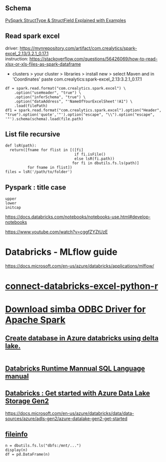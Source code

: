 ## Schema
[PySpark StructType & StructField Explained with Examples](https://sparkbyexamples.com/pyspark/pyspark-structtype-and-structfield/)


## Read spark excel
driver: https://mvnrepository.com/artifact/com.crealytics/spark-excel_2.13/3.2.1_0.17.1  
instruction: https://stackoverflow.com/questions/56426069/how-to-read-xlsx-or-xls-files-as-spark-dataframe
- clusters > your cluster > libraries > install new > select Maven and in 'Coordinates' paste com.crealytics:spark-excel_2.13:3.2.1_0.17.1

```
df = spark.read.format("com.crealytics.spark.excel") \
    .option("useHeader", "true") \
    .option("inferSchema", "true") \
    .option("dataAddress", "'NameOfYourExcelSheet'!A1") \
    .load(filePath)
df1 = spark.read.format("com.crealytics.spark.excel").option("Header", "true").option('quote','"').option("escape", "\\").option("escape", '"').schema(schema).load(file.path)
```

## List file recursive

```
def lsR(path):
  return([fname for flist in [([fi] 
                               if fi.isFile() 
                               else lsR(fi.path)) 
                              for fi in dbutils.fs.ls(path)] 
          for fname in flist])
files = lsR('/path/to/folder')
```
## Pyspark : title case
```
upper
lower
initcap
```


https://docs.databricks.com/notebooks/notebooks-use.html#develop-notebooks


https://www.youtube.com/watch?v=cggfZYZtUzE

# Databricks - MLflow guide  
https://docs.microsoft.com/en-us/azure/databricks/applications/mlflow/

# [connect-databricks-excel-python-r](https://docs.microsoft.com/en-us/azure/databricks/scenarios/connect-databricks-excel-python-r)
# [Download simba ODBC Driver for Apache Spark](https://downloads.datastax.com/#odbc-jdbc-drivers)

## [Create database in Azure databricks using delta lake. ](https://docs.microsoft.com/en-us/azure/databricks/data/tables)

```

```
## [Databricks Runtime Mannual SQL Language manual](https://docs.microsoft.com/en-us/azure/databricks/spark/latest/spark-sql/language-manual/sql-ref-syntax-ddl-create-function)  
## [Databricks : Get started with Azure Data Lake Storage Gen2](https://docs.microsoft.com/en-us/azure/databricks/data/data-sources/azure/adls-gen2/)  
https://docs.microsoft.com/en-us/azure/databricks/data/data-sources/azure/adls-gen2/azure-datalake-gen2-get-started

## [fileinfo ](https://stackoverflow.com/questions/69391541/databricks-fileinfo-java-lang-classcastexception-com-databricks-backend-daemon)
```
n = dbutils.fs.ls("dbfs:/mnt/...")
display(n)
df = pd.DataFrame(n)
```

